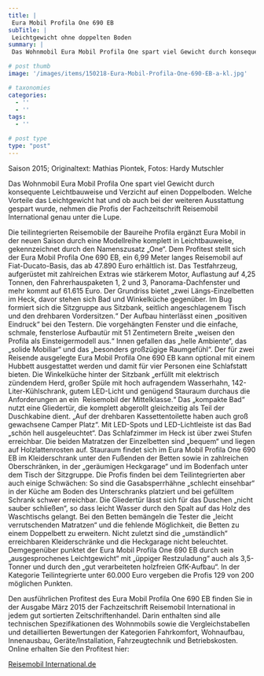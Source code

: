 ```yaml
---
title: |
 Eura Mobil Profila One 690 EB
subTitle: |
 Leichtgewicht ohne doppelten Boden
summary: |
 Das Wohnmobil Eura Mobil Profila One spart viel Gewicht durch konsequente Leichtbauweise und Verzicht auf einen Doppelboden. Welche Vorteile das Leichtgewicht hat und ob auch bei der weiteren Ausstattung gespart wurde, nehmen die Profis der Fachzeitschrift Reisemobil International genau unter die Lupe.

# post thumb
image: '/images/items/150218-Eura-Mobil-Profila-One-690-EB-a-kl.jpg'

# taxonomies
categories: 
  - ''
  - ''
tags:
  - ''

# post type
type: "post"
---
```


Saison 2015; Originaltext: Mathias Piontek, Fotos: Hardy Mutschler  

Das Wohnmobil Eura Mobil Profila One spart viel Gewicht durch konsequente Leichtbauweise und Verzicht auf einen Doppelboden. Welche Vorteile das Leichtgewicht hat und ob auch bei der weiteren Ausstattung gespart wurde, nehmen die Profis der Fachzeitschrift Reisemobil International genau unter die Lupe.  

Die teilintegrierten Reisemobile der Baureihe Profila ergänzt Eura Mobil in der neuen Saison durch eine Modellreihe komplett in Leichtbauweise, gekennzeichnet durch den Namenszusatz „One“. Dem Profitest stellt sich der Eura Mobil Profila One 690 EB, ein 6,99 Meter langes Reisemobil auf Fiat-Ducato-Basis, das ab 47.890 Euro erhältlich ist. Das Testfahrzeug, aufgerüstet mit zahlreichen Extras wie stärkerem Motor, Auflastung auf 4,25 Tonnen, den Fahrerhauspaketen 1, 2 und 3, Panorama-Dachfenster und mehr kommt auf 61.615 Euro. Der Grundriss bietet „zwei Längs-Einzelbetten im Heck, davor stehen sich Bad und Winkelküche gegenüber. Im Bug formiert sich die Sitzgruppe aus Sitzbank, seitlich angeschlagenem Tisch und den drehbaren Vordersitzen.“ Der Aufbau hinterlässt einen „positiven Eindruck“ bei den Testern. Die vorgehängten Fenster und die einfache, schmale, fensterlose Aufbautür mit 51 Zentimetern Breite „weisen den Profila als Einsteigermodell aus.“ Innen gefallen das „helle Ambiente“, das „solide Mobiliar“ und das „besonders großzügige Raumgefühl“. Der für zwei Reisende ausgelegte Eura Mobil Profila One 690 EB kann optional mit einem Hubbett ausgestattet werden und damit für vier Personen eine Schlafstatt bieten. Die Winkelküche hinter der Sitzbank „erfüllt mit elektrisch zündendem Herd, großer Spüle mit hoch aufragendem Wasserhahn, 142-Liter-Kühlschrank, gutem LED-Licht und genügend Stauraum durchaus die Anforderungen an ein  Reisemobil der Mittelklasse.“ Das „kompakte Bad“ nutzt eine Gliedertür, die komplett abgerollt gleichzeitig als Teil der Duschkabine dient. „Auf der drehbaren Kassettentoilette haben auch groß gewachsene Camper Platz“. Mit LED-Spots und LED-Lichtleiste ist das Bad „schön hell ausgeleuchtet“. Das Schlafzimmer im Heck ist über zwei Stufen erreichbar. Die beiden Matratzen der Einzelbetten sind „bequem“ und liegen auf Holzlattenrosten auf. Stauraum findet sich im Eura Mobil Profila One 690 EB im Kleiderschrank unter den Fußenden der Betten sowie in zahlreichen Oberschränken, in der „geräumigen Heckgarage“ und im Bodenfach unter dem Tisch der Sitzgruppe. Die Profis finden bei dem Teilintegrierten aber auch einige Schwächen: So sind die Gasabsperrhähne „schlecht einsehbar“ in der Küche am Boden des Unterschranks platziert und bei gefülltem Schrank schwer erreichbar. Die Gliedertür lässt sich für das Duschen „nicht sauber schließen“, so dass leicht Wasser durch den Spalt auf das Holz des Waschtischs gelangt. Bei den Betten bemängeln die Tester die „leicht verrutschenden Matratzen“ und die fehlende Möglichkeit, die Betten zu einem Doppelbett zu erweitern. Nicht zuletzt sind die „umständlich“ erreichbaren Kleiderschränke und die Heckgarage nicht beleuchtet. Demgegenüber punktet der Eura Mobil Profila One 690 EB durch sein „ausgesprochenes Leichtgewicht“ mit „üppiger Restzuladung“ auch als 3,5-Tonner und durch den „gut verarbeiteten holzfreien GfK-Aufbau“. In der Kategorie Teilintegrierte unter 60.000 Euro vergeben die Profis 129 von 200 möglichen Punkten.  

Den ausführlichen Profitest des Eura Mobil Profila One 690 EB finden Sie in der Ausgabe März 2015 der Fachzeitschrift Reisemobil International in jedem gut sortierten Zeitschriftenhandel. Darin enthalten sind alle technischen Spezifikationen des Wohnmobils sowie die Vergleichstabellen und detaillierten Bewertungen der Kategorien Fahrkomfort, Wohnaufbau, Innenausbau, Geräte/Installation, Fahrzeugtechnik und Betriebskosten. Online erhalten Sie den Profitest hier:  

[Reisemobil International.de](http://www.reisemobil-international.de)  